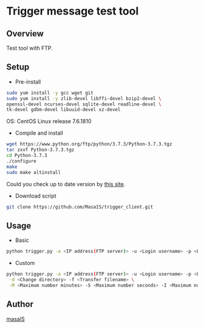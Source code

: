 # Trigger message test tool

## Overview
Test tool with FTP. 

## Setup
- Pre-install
```sh
sudo yum install -y gcc wget git
sudo yum install -y zlib-devel libffi-devel bzip2-devel \
openssl-devel ncurses-devel sqlite-devel readline-devel \
tk-devel gdbm-devel libuuid-devel xz-devel
```
OS: CentOS Linux release 7.6.1810

- Compile and install
```sh
wget https://www.python.org/ftp/python/3.7.3/Python-3.7.3.tgz
tar zxvf Python-3.7.3.tgz
cd Python-3.7.3
./configure
make
sudo make altinstall
```
Could you check up to date version by [this site](https://www.python.org/downloads/).

- Download script
```sh
git clone https://github.com/MasaIS/trigger_client.git
```

## Usage
- Basic
```sh
python trigger.py -a <IP address(FTP server)> -u <Login username> -p <Login password>
```

- Custom
```sh
python trigger.py -a <IP address(FTP server)> -u <Login username> -p <Login password> \
 -d <Change directory> -f <Transfer filename> \
 -M <Maximum number minutes> -S <Maximum number seconds> -I <Maximum number modules>
```

## Author
[masaIS](https://github.com/MasaIS)
